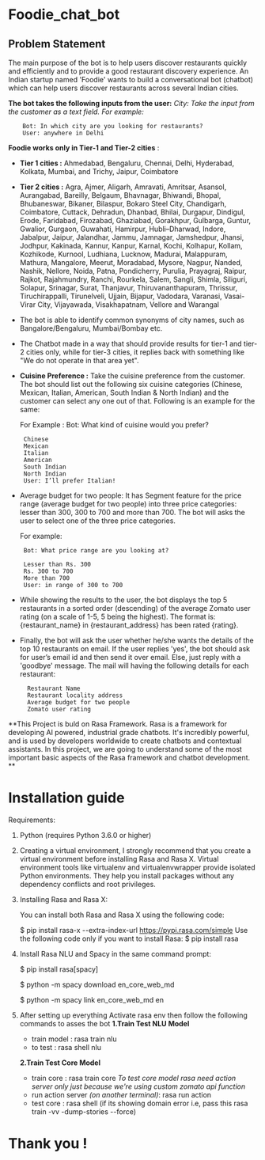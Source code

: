 # Foodie_chat_bot

## Problem Statement
The main purpose of the bot is to help users discover restaurants quickly and efficiently and to provide a good restaurant discovery experience. An Indian startup named 'Foodie' wants to build a conversational bot (chatbot) which can help users discover restaurants across several Indian cities.

**The bot takes the following inputs from the user:**
*City: Take the input from the customer as a text field. For example:*

        Bot: In which city are you looking for restaurants?
        User: anywhere in Delhi
        
        
**Foodie works only in Tier-1 and Tier-2 cities** :
 - **Tier 1 cities :** Ahmedabad, Bengaluru, Chennai, Delhi, Hyderabad, Kolkata, Mumbai, and Trichy, Jaipur, Coimbatore
 - **Tier 2 cities :** 	Agra, Ajmer, Aligarh, Amravati, Amritsar, Asansol, Aurangabad, Bareilly, Belgaum, Bhavnagar, Bhiwandi, Bhopal, Bhubaneswar, Bikaner, Bilaspur, Bokaro Steel City, Chandigarh, Coimbatore, Cuttack, Dehradun, Dhanbad, Bhilai, Durgapur, Dindigul, Erode, Faridabad, Firozabad, Ghaziabad, Gorakhpur, Gulbarga, Guntur, Gwalior, Gurgaon, Guwahati, Hamirpur, Hubli–Dharwad, Indore, Jabalpur, Jaipur, Jalandhar, Jammu, Jamnagar, Jamshedpur, Jhansi, Jodhpur, Kakinada, Kannur, Kanpur, Karnal, Kochi, Kolhapur, Kollam, Kozhikode, Kurnool, Ludhiana, Lucknow, Madurai, Malappuram, Mathura, Mangalore, Meerut, Moradabad, Mysore, Nagpur, Nanded, Nashik, Nellore, Noida, Patna, Pondicherry, Purulia, Prayagraj, Raipur, Rajkot, Rajahmundry, Ranchi, Rourkela, Salem, Sangli, Shimla, Siliguri, Solapur, Srinagar, Surat, Thanjavur, Thiruvananthapuram, Thrissur, Tiruchirappalli, Tirunelveli, Ujjain, Bijapur, Vadodara, Varanasi, Vasai-Virar City, Vijayawada, Visakhapatnam, Vellore and Warangal
 - The bot is able to identify common synonyms of city names, such as Bangalore/Bengaluru, Mumbai/Bombay etc.
 - The Chatbot made in a way that should provide results for tier-1 and tier-2 cities only, while for tier-3 cities, it replies back with something like "We do not operate in that area yet".
 
 - **Cuisine Preference :** Take the cuisine preference from the customer. The bot should list out the following six cuisine categories (Chinese, Mexican, Italian, American, South Indian & North Indian) and the customer can select any one out of that. Following is an example for the same:

    For Example :
        Bot: What kind of cuisine would you prefer?

        Chinese
        Mexican
        Italian
        American
        South Indian
        North Indian
        User: I’ll prefer Italian!
        
 - Average budget for two people: It has Segment feature for the price range (average budget for two people) into three price categories: lesser than 300, 300 to 700 and more than 700. The bot will asks the user to select one of the three price categories. 
 
     For example:

        Bot: What price range are you looking at?

        Lesser than Rs. 300
        Rs. 300 to 700
        More than 700
        User: in range of 300 to 700
        
- While showing the results to the user, the bot displays the top 5 restaurants in a sorted order (descending) of the average Zomato user rating (on a scale of 1-5, 5 being the highest). The format is: {restaurant_name} in {restaurant_address} has been rated {rating}.

- Finally, the bot will ask the user whether he/she wants the details of the top 10 restaurants on email. If the user replies 'yes', the bot should ask for user’s email id and then send it over email. Else, just reply with a 'goodbye' message. The mail will having the following details for each restaurant:

        Restaurant Name
        Restaurant locality address
        Average budget for two people
        Zomato user rating
        
**This Project is buld on Rasa Framework. Rasa is a framework for developing AI powered, industrial grade chatbots. It's incredibly powerful, and is used by developers worldwide to create chatbots and contextual assistants. In this project, we are going to understand some of the most important basic aspects of the Rasa framework and chatbot development.
**


# Installation guide

Requirements:

1. Python (requires Python 3.6.0 or higher)
2. Creating a virtual environment, I strongly recommend that you create a virtual environment before installing Rasa and Rasa X. Virtual environment tools like virtualenv and virtualenvwrapper provide isolated Python environments. They help you install packages without any dependency conflicts and root privileges.
3. Installing Rasa and Rasa X:

      You can install both Rasa and Rasa X using the following code:

      $ pip install rasa-x --extra-index-url https://pypi.rasa.com/simple
      Use the following code only if you want to install Rasa:
      $ pip install rasa 

4. Install Rasa NLU and Spacy in the same command prompt:

      $ pip install rasa[spacy]

      $ python -m spacy download en_core_web_md

      $ python -m spacy link en_core_web_md en
      
5. After setting up everything
      Activate rasa env then follow the following commands to asses the bot
      **1.Train Test NLU Model**
      - train model : rasa train nlu
      - to test : rasa shell nlu
      
      **2.Train Test Core Model**
      
      - train core : rasa train core
      *To test core model rasa need action server only just because we're using custom zomato api function*
      - run action server *(on another terminal)*: rasa run action
      - test core : rasa shell (if its showing domain error i.e, pass this rasa train -vv -dump-stories --force)
     


# Thank you !
